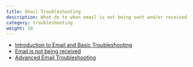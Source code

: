 ```yaml
---
title: Email Troubleshooting 
description: What do to when email is not being sent and/or received
category: troubleshooting 
weight: 10
---
```


- [Introduction to Email and Basic Troubleshooting](/user/email/email_introduction/)
- [Email is not being received](/user/email/emails_not_received)
- [Advanced Email Troubleshooting](/user/email/advanced_email_troubleshooting)
